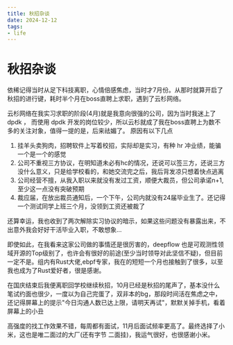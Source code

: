 ```yaml
---
title: 秋招杂谈
date: 2024-12-12
tags:
- life
---
```


# 秋招杂谈

依稀记得当时从足下科技离职，心情倍感焦虑，当时才7月份。从那时就算开启了秋招的进行键，耗时半个月在boss直聘上求职，遇到了云杉网络。

云杉网络在我实习求职的阶段(4月)就是我意向很强的公司，因为当时我迷上了 dpdk ， 而使用 dpdk 开发的岗位较少，所以云杉就成了我在boss直聘上为数不多的关注对象，值得一提的是，后来祛媚了。 原因有以下几点

1. 挂羊头卖狗肉，招聘软件上写着校招，实际却是实习，有种 hr 冲业绩，能骗一个是一个的感觉
2. 公司不重视三方协议，在明知道未必有hc的情况，还说可以签三方，还说三方没什么意义，只是给学校看的，和她交流完之后，我后背发凉只想着快点逃离
3. 公司经营不擅，从我入职以来就没有发过工资，顺便大裁员，但公司承诺n+1, 至少这一点没有突破预期
4. 裁应届，在放出裁员通知后，一个下午，公司内就没有24届毕业生了。还记得一个测试同学上班三个月，没领到工资还被裁了

还算幸运，我也收到了两次解除实习协议的暗示，如果这些问题没有暴露出来，不出意外我会好好干活毕业入职，不敢想象... 

即使如此，在我看来这家公司做的事情还是很厉害的，deepflow 也是可观测性领域开源的Top级别了，也许会有很好的前途(至少当时领导对此坚信不疑)，但目前一定不是。组内有Rust大佬,ebpf专家，我在的短短一个月也接触到了很多，以至我也成为了Rust爱好者，很是感谢。

在国庆结束后我便离职回学校继续秋招，10月已经是秋招的尾声了，基本没什么笔试约面也很少，一度以为自己完蛋了，双非本的bg，那段时间活在焦虑之中，还记得屏幕上的提示"今日沟通人数已达上限，请明天再试"，默默关掉手机，看着屏幕上的小丑

高强度的找工作效果不错，每周都有面试，11月后面试频率更高了。最终选择了小米，这也是唯二面过的大厂(还有字节 二面挂)，我运气很好，也很感谢小米。
